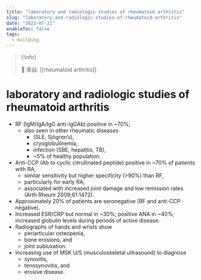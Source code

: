 ```yaml
---
title: "laboratory and radiologic studies of rheumatoid arthritis"
slug: "laboratory-and-radiologic-studies-of-rheumatoid-arthritis"
date: "2023-07-21"
enableToc: false
tags:
  - building
---
```


> [!info]
>
> 🌱 來自: [[rheumatoid arthritis]]

# laboratory and radiologic studies of rheumatoid arthritis

- RF (IgM/IgA/IgG anti-IgGAb) positive in ~70%;
  - also seen in other rheumatic diseases
    - (SLE, Sjögren’s),
    - cryoglobulinemia,
    - infection (SBE, hepatitis, TB),
    - ~5% of healthy population.
- Anti-CCP (Ab to cyclic citrullinated peptide) positive in ~70% of patients with RA,
  - similar sensitivity but higher specificity (>90%) than RF,
  - particularly for early RA;
  - associated with increased joint damage and low remission rates (Arth Rheum 2009;61:1472).
- Approximately 20% of patients are seronegative (RF and anti-CCP negative).
- Increased ESR/CRP but normal in ~30%; positive ANA in ~40%; increased globulin levels during periods of active disease.
- Radiographs of hands and wrists show
  - periarticular osteopenia,
  - bone erosions, and
  - joint subluxation.
- Increasing use of MSK U/S (musculoskeletal ultrasound) to diagnose
  - synovitis,
  - tenosynovitis, and
  - erosive disease.
